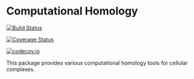 # Computational Homology

[![Build Status](https://travis-ci.org/wildart/ComputationalHomology.jl.svg?branch=master)](https://travis-ci.org/wildart/ComputationalHomology.jl)

[![Coverage Status](https://coveralls.io/repos/wildart/ComputationalHomology.jl/badge.svg?branch=master&service=github)](https://coveralls.io/github/wildart/ComputationalHomology.jl?branch=master)

[![codecov.io](http://codecov.io/github/wildart/ComputationalHomology.jl/coverage.svg?branch=master)](http://codecov.io/github/wildart/ComputationalHomology.jl?branch=master)


This package provides various computational homology tools for cellular complexes.
